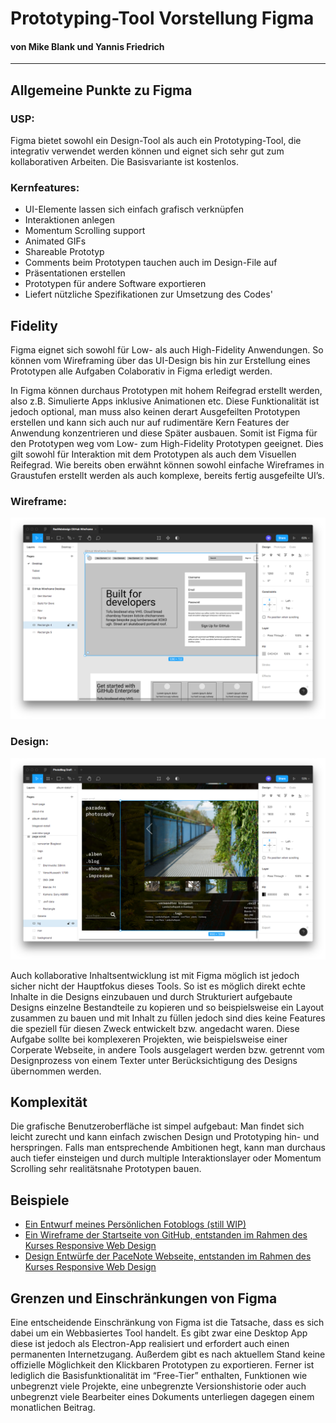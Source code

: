 # Prototyping-Tool Vorstellung Figma
#### von Mike Blank und Yannis Friedrich
---

## Allgemeine Punkte zu Figma
### USP: 
Figma bietet sowohl ein Design-Tool als auch ein Prototyping-Tool, die integrativ verwendet werden können und eignet sich sehr gut zum kollaborativen Arbeiten. Die Basisvariante ist kostenlos.

### Kernfeatures:
* UI-Elemente lassen sich einfach grafisch verknüpfen
* Interaktionen anlegen
* Momentum Scrolling support
* Animated GIFs
* Shareable Prototyp
* Comments beim Prototypen tauchen auch im Design-File auf
* Präsentationen erstellen
* Prototypen für andere Software exportieren
* Liefert nützliche Spezifikationen zur Umsetzung des Codes'

## Fidelity
Figma eignet sich sowohl für Low- als auch High-Fidelity Anwendungen. So können vom Wireframing über das UI-Design bis hin zur Erstellung eines Prototypen alle Aufgaben Colaborativ in Figma erledigt werden.

In Figma können durchaus Prototypen mit hohem Reifegrad erstellt werden, also z.B. Simulierte Apps inklusive Animationen etc. Diese Funktionalität ist jedoch optional, man muss also keinen derart Ausgefeilten Prototypen erstellen und kann sich auch nur auf rudimentäre Kern Features der Anwendung konzentrieren und diese Später ausbauen. Somit ist Figma für den Prototypen weg vom Low- zum High-Fidelity Prototypen geeignet. Dies gilt sowohl für Interaktion mit dem Prototypen als auch dem Visuellen Reifegrad. Wie bereits oben erwähnt können sowohl einfache Wireframes in Graustufen erstellt werden als auch komplexe, bereits fertig ausgefeilte UI’s.

### Wireframe:
<img src="./img/wireframe.png" alt="GitHub Wireframe"/>

### Design:
<img src="./img/design.png" alt="Photoblog Design"/>

Auch kollaborative Inhaltsentwicklung ist mit Figma möglich ist jedoch sicher nicht der Hauptfokus dieses Tools. So ist es möglich direkt echte Inhalte in die Designs einzubauen und durch Strukturiert aufgebaute Designs einzelne Bestandteile zu kopieren und so beispielsweise ein Layout zusammen zu bauen und mit Inhalt zu füllen jedoch sind dies keine Features die speziell für diesen Zweck entwickelt bzw. angedacht waren. Diese Aufgabe sollte bei komplexeren Projekten, wie beispielsweise einer Corperate Webseite, in andere Tools ausgelagert werden bzw. getrennt vom Designprozess von einem Texter unter Berücksichtigung des Designs übernommen werden.

## Komplexität
Die grafische Benutzeroberfläche ist simpel aufgebaut: Man findet sich leicht zurecht und kann einfach zwischen Design und Prototyping hin- und herspringen. Falls man entsprechende Ambitionen hegt, kann man durchaus auch tiefer einsteigen und durch multiple Interaktionslayer oder Momentum Scrolling sehr realitätsnahe Prototypen bauen.

## Beispiele
* [Ein Entwurf meines Persönlichen Fotoblogs (still WIP)](https://www.figma.com/file/Qr4xdt04WQbHwrTXMLNu8lxE/PhotoBlog-Draft)
* [Ein Wireframe der Startseite von GitHub, entstanden im Rahmen des Kurses Responsive Web Design](https://www.figma.com/file/uzoJcqy5o3Qx2sh6SMfozz/ResWebdesign-GitHub-Wireframe)
* [Design Entwürfe der PaceNote Webseite, entstanden im Rahmen des Kurses Responsive Web Design](https://www.figma.com/file/pN0KrXtMbOvVN23fVzvCdx/RWD-Krach)

## Grenzen und Einschränkungen von Figma
Eine entscheidende Einschränkung von Figma ist die Tatsache, dass es sich dabei um ein Webbasiertes Tool handelt. Es gibt zwar eine Desktop App diese ist jedoch als Electron-App realisiert und erfordert auch einen permanenten Internetzugang.
Außerdem gibt es nach aktuellem Stand keine offizielle Möglichkeit den Klickbaren Prototypen zu exportieren.
Ferner ist lediglich die Basisfunktionalität im “Free-Tier” enthalten, Funktionen wie unbegrenzt viele Projekte, eine unbegrenzte Versionshistorie oder auch unbegrenzt viele Bearbeiter eines Dokuments unterliegen dagegen einem monatlichen Beitrag.
